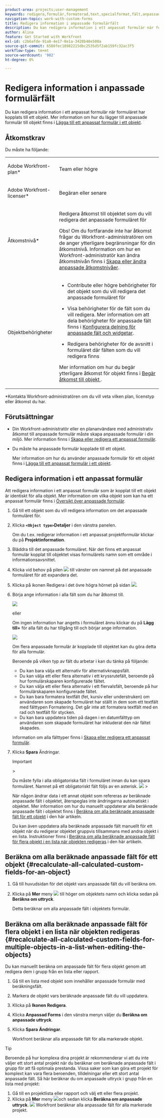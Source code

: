 ```yaml
---
product-area: projects;user-management
keywords: redigera,formulär,formaterad,text,specialformat,fält,anpassad,information,anpassa,objekt
navigation-topic: work-with-custom-forms
title: Redigera information i anpassade formulärfält
description: Du kan redigera information i ett anpassat formulär när formuläret har kopplats till ett objekt. Mer information om hur du lägger till anpassade formulär till objekt finns i Lägga till ett anpassat formulär till ett objekt.
author: Alina
feature: Get Started with Workfront
exl-id: c2b6afde-91a8-4e17-8e1a-3428b48e500a
source-git-commit: 6580fec18982215dbc2535d5f2ab159fc32ac3f5
workflow-type: tm+mt
source-wordcount: '982'
ht-degree: 0%

---
```


# Redigera information i anpassade formulärfält

Du kan redigera information i ett anpassat formulär när formuläret har kopplats till ett objekt. Mer information om hur du lägger till anpassade formulär till objekt finns i [Lägga till ett anpassat formulär i ett objekt](../../workfront-basics/work-with-custom-forms/add-a-custom-form-to-an-object.md).

## Åtkomstkrav

Du måste ha följande:

<table style="table-layout:auto"> 
 <col> 
 <col> 
 <tbody> 
  <tr> 
   <td role="rowheader"> <p>Adobe Workfront-plan*</p> </td> 
   <td>Team eller högre</td> 
  </tr> 
  <tr> 
   <td role="rowheader"> <p>Adobe Workfront-licenser*</p> </td> 
   <td> <p>Begäran eller senare</p> </td> 
  </tr> 
  <tr data-mc-conditions=""> 
   <td role="rowheader">Åtkomstnivå*</td> 
   <td> <p>Redigera åtkomst till objektet som du vill redigera det anpassade formuläret för</p> <p>Obs! Om du fortfarande inte har åtkomst frågar du Workfront-administratören om de anger ytterligare begränsningar för din åtkomstnivå. Information om hur en Workfront-administratör kan ändra åtkomstnivån finns i <a href="../../administration-and-setup/add-users/configure-and-grant-access/create-modify-access-levels.md" class="MCXref xref">Skapa eller ändra anpassade åtkomstnivåer</a>.</p> </td> 
  </tr> 
  <tr data-mc-conditions=""> 
   <td role="rowheader"> <p>Objektbehörigheter</p> </td> 
   <td> 
    <ul> 
     <li> <p>Contribute eller högre behörigheter för det objekt som du vill redigera det anpassade formuläret för</p> </li> 
     <li>Visa behörigheter för de fält som du vill redigera. Mer information om att dela behörigheter för anpassade fält finns i <a href="../../administration-and-setup/customize-workfront/create-manage-custom-forms/configure-sharing-for-a-custom-field.md" class="MCXref xref">Konfigurera delning för anpassade fält och widgetar</a>.</li> 
     <li> <p>Redigera behörigheter för de avsnitt i formuläret där fälten som du vill redigera finns</p> </li> 
    </ul> <p>Mer information om hur du begär ytterligare åtkomst för objekt finns i <a href="../../workfront-basics/grant-and-request-access-to-objects/request-access.md" class="MCXref xref">Begär åtkomst till objekt </a>.</p> </td> 
  </tr> 
 </tbody> 
</table>

&#42;Kontakta Workfront-administratören om du vill veta vilken plan, licenstyp eller åtkomst du har.

## Förutsättningar

* Din Workfront-administratör eller en plananvändare med administrativ åtkomst till anpassade formulär måste skapa anpassade formulär i din miljö. Mer information finns i [Skapa eller redigera ett anpassat formulär](../../administration-and-setup/customize-workfront/create-manage-custom-forms/create-or-edit-a-custom-form.md).
* Du måste ha anpassade formulär kopplade till ett objekt.

   Mer information om hur du använder anpassade formulär för ett objekt finns i [Lägga till ett anpassat formulär i ett objekt](../../workfront-basics/work-with-custom-forms/add-a-custom-form-to-an-object.md).

## Redigera information i ett anpassat formulär

Att redigera information i ett anpassat formulär som är kopplat till ett objekt är identiskt för alla objekt. Mer information om vilka objekt som kan ha ett anpassat formulär finns i [Översikt över anpassade formulär](../../administration-and-setup/customize-workfront/create-manage-custom-forms/custom-forms-overview.md).

1. Gå till ett objekt som du vill redigera information om det anpassade formuläret för.
1. Klicka **`<Object type>`Detaljer** i den vänstra panelen.

   Om du t.ex. redigerar information i ett anpassat projektformulär klickar du på **Projektinformation**.

1. Bläddra till det anpassade formuläret. När det finns ett anpassat formulär kopplat till objektet visas formulärets namn som ett område i informationsavsnittet.
1. Klicka vid behov på pilen ![](assets/expand-arrow-right.png) till vänster om namnet på det anpassade formuläret för att expandera det.
1. Klicka på ikonen Redigera i det övre högra hörnet på sidan ![](assets/edit-icon.png).
1. Börja ange information i alla fält som du har åtkomst till.

   ![](assets/click-in-field-to-edit-info-350x132.png)

   eller

   Om ingen information har angetts i formuläret ännu klickar du på **Lägg till+** för alla fält du har tillgång till och börjar ange information.

   ![](assets/plus-add-to-edit-info-350x180.png)

   Om flera anpassade formulär är kopplade till objektet kan du göra detta för alla formulär.

   Beroende på vilken typ av fält du arbetar i kan du tänka på följande:

   * Du kan bara välja ett alternativ för alternativknappsfält.
   * Du kan välja ett eller flera alternativ i ett kryssrutefält, beroende på hur formulärskaparen konfigurerade fältet.
   * Du kan välja ett eller flera alternativ i ett flervalsfält, beroende på hur formulärskaparen konfigurerade fältet.
   * Du kan bara formatera textfält (fet, kursiv eller understruken) om användaren som skapade formuläret har ställt in dem som ett textfält med fälttypen Formatering. Det går inte att formatera textfält med en rad och textfält för stycken.
   * Du kan bara uppdatera tiden på dagen i en datumfälttyp om användaren som skapade formuläret har inkluderat den när fältet skapades.

   Information om alla fälttyper finns i [Skapa eller redigera ett anpassat formulär](../../administration-and-setup/customize-workfront/create-manage-custom-forms/create-or-edit-a-custom-form.md).

1. Klicka **Spara** Ändringar.

   >[!IMPORTANT]
   >
   >
   >
   ><!--   >
   ><p style="color: #ff1493;" data-mc-conditions="QuicksilverOrClassic.Draft mode">This is true in "Edit custom forms" but not in "Add a custom form to an object." This snippet is used in both articles. The whole snippet is conditioned for classic only in "Add" but not in "Edit." Don't remove the NWE conditioning in the snippet because it is needed in "Edit."</p>   >
   >-->   >
   >
   >Du måste fylla i alla obligatoriska fält i formuläret innan du kan spara formuläret. Namnet på ett obligatoriskt fält följs av en asterisk.
   ![](assets/nwe-required-custom-field.png)   >

   När någon ändrar data i ett annat objekt som refereras av beräknade anpassade fält i objektet, återspeglas inte ändringarna automatiskt i objektet. Mer information om hur du manuellt uppdaterar alla beräknade anpassade fält i objektet finns i [Beräkna om alla beräknade anpassade fält för ett objekt](#recalculate-all-calculated-custom-fields-for-an-object) i den här artikeln.

   Du kan även uppdatera alla beräknade anpassade fält manuellt för ett objekt när du redigerar objektet gruppvis tillsammans med andra objekt i en lista. Instruktioner finns i [Beräkna om alla beräknade anpassade fält för flera objekt i en lista när objekten redigeras](#recalculate-all-calculated-custom-fields-for-multiple-objects-in-a-list-when-editing-the-objects) i den här artikeln.

## Beräkna om alla beräknade anpassade fält för ett objekt  {#recalculate-all-calculated-custom-fields-for-an-object}

1. Gå till huvudsidan för det objekt vars anpassade fält du vill beräkna om.
1. Klicka på **Mer** meny ![](assets/more-icon.png) till höger om objektets namn och klicka sedan på **Beräkna om uttryck**.

   Detta beräknar om alla anpassade fält i objektets formulär.

## Beräkna om alla beräknade anpassade fält för flera objekt i en lista när objekten redigeras {#recalculate-all-calculated-custom-fields-for-multiple-objects-in-a-list-when-editing-the-objects}

<!--
<p data-mc-conditions="QuicksilverOrClassic.Draft mode">(NOTE: this will need to be edited when the bulk edit for objects update in NW)</p>
-->

Du kan manuellt beräkna om anpassade fält för flera objekt genom att redigera dem i grupp från en lista eller rapport.

1. Gå till en lista med objekt som innehåller anpassade formulär med beräkningsfält.
1. Markera de objekt vars beräknade anpassade fält du vill uppdatera.
1. Klicka på **Ikonen Redigera**.
1. Klicka **Anpassad Forms** i den vänstra menyn väljer du **Beräkna om anpassade uttryck**.
1. Klicka **Spara** **Ändringar**.

   Workfront beräknar alla anpassade fält för alla markerade objekt.

>[!TIP]
Beroende på hur komplexa dina projekt är rekommenderar vi att du inte väljer ett stort antal projekt när du beräknar om beräknade anpassade fält i grupp för att få optimala prestanda. Vissa saker som kan göra ett projekt för komplext kan vara flera beroenden, tilldelningar eller ett stort antal anpassade fält.
Så här beräknar du om anpassade uttryck i grupp från en lista med projekt:
1. Gå till en projektlista eller rapport och välj ett eller flera projekt.
1. Klicka på **Mer** meny ![](assets/more-icon.png)och sedan klicka **Beräkna om anpassade uttryck**.
![](assets/recalculate-expressions-timeline-finances-drop-down-in-project-list-nwe.png)
Workfront beräknar alla anpassade fält för alla markerade projekt.
